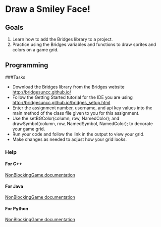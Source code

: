 Draw a Smiley Face!
==================

Goals
-----

1. Learn how to add the Bridges library to a project.
2. Practice using the Bridges variables and functions to draw sprites and colors on a game grid.

Programming
-----------

###Tasks

- Download the Bridges library from the Bridges website http://bridgesuncc.github.io/
- Follow the Getting Started tutorial for the IDE you are using http://bridgesuncc.github.io/bridges_setup.html
- Enter the assignment number, username, and api key values into the main method of the class file given to you for this assignment.
- Use the setBGColor(column, row, NamedColor); and drawSymbol(column, row, NamedSymbol, NamedColor); to decorate your game grid.
- Run your code and follow the link in the output to view your grid.
- Make changes as needed to adjust how your grid looks.

### Help
#### For C++
[NonBlockingGame documentation](http://bridgesuncc.github.io/doc/cxx-api/current/html/classbridges_1_1game_1_1_non_blocking_game.html)
#### For Java
[NonBlockingGame documentation](http://bridgesuncc.github.io/doc/java-api/current/html/classbridges_1_1games_1_1_non_blocking_game.html)
#### For Python
[NonBlockingGame documentation](http://bridgesuncc.github.io/doc/python-api/current/html/classbridges_1_1non__blocking__game_1_1_non_blocking_game.html)

